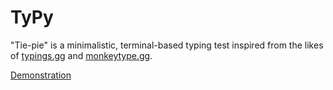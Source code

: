 # TyPy

"Tie-pie" is a minimalistic, terminal-based typing test inspired from the likes of [typings.gg](https://typings.gg/) and [monkeytype.gg](https://monkeytype.com/).

[Demonstration](../images/sc1.png)
